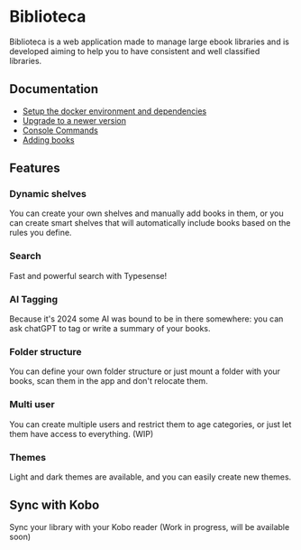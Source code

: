 # Biblioteca

Biblioteca is a web application made to manage large ebook libraries and is developed aiming to help you to have consistent and well
classified libraries. 


## Documentation
- [Setup the docker environment and dependencies](doc/install.md)
- [Upgrade to a newer version](doc/update.md)
- [Console Commands](doc/commands.md)
- [Adding books](doc/adding-books.md)

## Features

### Dynamic shelves
You can create your own shelves and manually add books in them, or you can create smart shelves that will automatically include books based on the rules you define.

### Search
Fast and powerful search with Typesense!

### AI Tagging
Because it's 2024 some AI was bound to be in there somewhere: you can ask chatGPT to tag or write a summary of your books.

### Folder structure
You can define your own folder structure or just mount a folder with your books, scan them in the app and don't relocate them.

### Multi user
You can create multiple users and restrict them to age categories, or just let them have access to everything. (WIP)

### Themes
Light and dark themes are available, and you can easily create new themes.

## Sync with Kobo
Sync your library with your Kobo reader (Work in progress, will be available soon)
